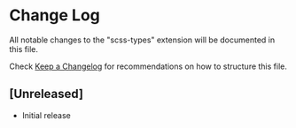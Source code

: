 # Change Log

All notable changes to the "scss-types" extension will be documented in this file.

Check [Keep a Changelog](http://keepachangelog.com/) for recommendations on how to structure this file.

## [Unreleased]

- Initial release